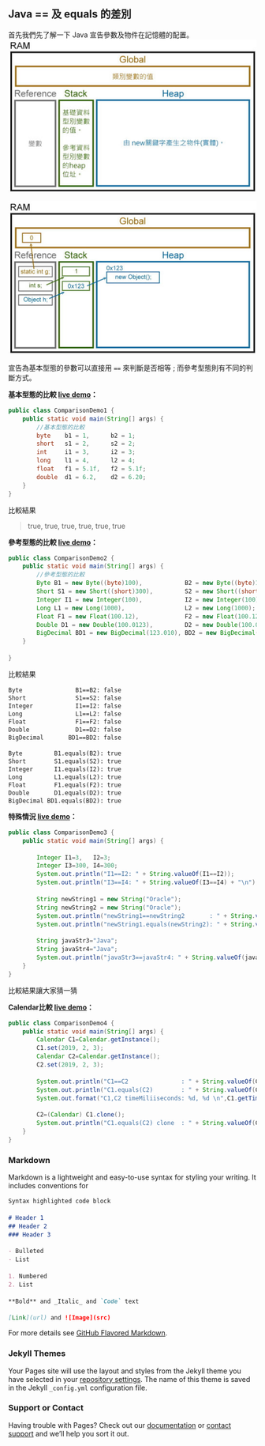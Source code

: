 ## Java == 及 equals 的差別

首先我們先了解一下 Java 宣告參數及物件在記憶體的配置。
![MemoryExplain](../images/memory_model_explain.jpg)

![MemoryExplain](../images/memory_model_runing.jpg)

宣告為基本型態的參數可以直接用 `==` 來判斷是否相等 ; 而參考型態則有不同的判斷方式。 

**基本型態的比較 [live demo](http://tpcg.io/3l2d6v)：**
```java
public class ComparisonDemo1 {
	public static void main(String[] args) {
		//基本型態的比較
		byte 	b1 = 1,      b2 = 1;
		short 	s1 = 2,      s2 = 2;
		int 	i1 = 3,      i2 = 3;
		long 	l1 = 4,      l2 = 4;
		float 	f1 = 5.1f,   f2 = 5.1f;
		double 	d1 = 6.2,    d2 = 6.20;
	}
}
```

比較結果
>true, true, true, true, true, true

**參考型態的比較 [live demo](http://tpcg.io/w50qrI)：**
```java
public class ComparisonDemo2 {
	public static void main(String[] args) {
		//參考型態的比較
		Byte B1 = new Byte((byte)100),            B2 = new Byte((byte)100);
		Short S1 = new Short((short)300),         S2 = new Short((short)300);
		Integer I1 = new Integer(100),            I2 = new Integer(100);
		Long L1 = new Long(1000),                 L2 = new Long(1000);
		Float F1 = new Float(100.12),             F2 = new Float(100.120);
		Double D1 = new Double(100.0123),         D2 = new Double(100.012300);
		BigDecimal BD1 = new BigDecimal(123.010), BD2 = new BigDecimal(123.0100);
	}

}
```

比較結果
```
Byte               B1==B2: false
Short              S1==S2: false
Integer            I1==I2: false
Long               L1==L2: false
Float              F1==F2: false
Double             D1==D2: false
BigDecimal       BD1==BD2: false

Byte         B1.equals(B2): true
Short        S1.equals(S2): true
Integer      I1.equals(I2): true
Long         L1.equals(L2): true
Float        F1.equals(F2): true
Double       D1.equals(D2): true
BigDecimal BD1.equals(BD2): true
```

**特殊情況 [live demo](http://tpcg.io/OsaZ6W)：**
```java
public class ComparisonDemo3 {
	public static void main(String[] args) {		
		
		Integer I1=3,   I2=3;
		Integer I3=300, I4=300;
		System.out.println("I1==I2: " + String.valueOf(I1==I2));
		System.out.println("I3==I4: " + String.valueOf(I3==I4) + "\n");
		
		String newString1 = new String("Oracle");
		String newString2 = new String("Oracle");
		System.out.println("newString1==newString2       : " + String.valueOf(newString1==newString2)) ;
		System.out.println("newString1.equals(newString2): " + String.valueOf(newString1.equals(newString2)) + "\n");
		
		String javaStr3="Java";
		String javaStr4="Java";
		System.out.println("javaStr3==javaStr4: " + String.valueOf(javaStr3==javaStr4));
	}
}
```

比較結果讓大家猜一猜

**Calendar比較 [live demo](http://tpcg.io/enYwqH)：**
```java
public class ComparisonDemo4 {
	public static void main(String[] args) {
		Calendar C1=Calendar.getInstance();
		C1.set(2019, 2, 3);
		Calendar C2=Calendar.getInstance();
		C2.set(2019, 2, 3);
		
		System.out.println("C1==C2               : " + String.valueOf(C1==C2));
		System.out.println("C1.equals(C2)        : " + String.valueOf(C1.equals(C2)));
		System.out.format("C1,C2 timeMiliiseconds: %d, %d \n",C1.getTimeInMillis() , C2.getTimeInMillis());
		
		C2=(Calendar) C1.clone();
		System.out.println("C1.equals(C2) clone  : " + String.valueOf(C1.equals(C2)));		
	}
}
```



### Markdown

Markdown is a lightweight and easy-to-use syntax for styling your writing. It includes conventions for

```markdown
Syntax highlighted code block

# Header 1
## Header 2
### Header 3

- Bulleted
- List

1. Numbered
2. List

**Bold** and _Italic_ and `Code` text

[Link](url) and ![Image](src)
```

For more details see [GitHub Flavored Markdown](https://guides.github.com/features/mastering-markdown/).

### Jekyll Themes

Your Pages site will use the layout and styles from the Jekyll theme you have selected in your [repository settings](https://github.com/ivan11182002/rc-sharing/settings). The name of this theme is saved in the Jekyll `_config.yml` configuration file.

### Support or Contact

Having trouble with Pages? Check out our [documentation](https://help.github.com/categories/github-pages-basics/) or [contact support](https://github.com/contact) and we’ll help you sort it out.
